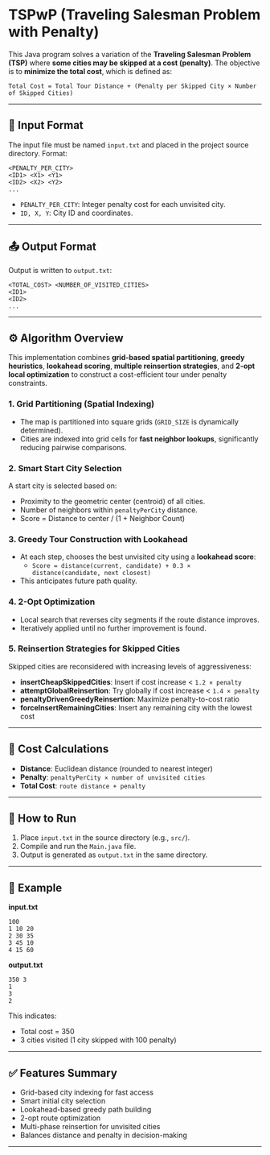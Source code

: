 # TSPwP (Traveling Salesman Problem with Penalty)

This Java program solves a variation of the **Traveling Salesman Problem (TSP)** where **some cities may be skipped at a cost (penalty)**. The objective is to **minimize the total cost**, which is defined as:

```
Total Cost = Total Tour Distance + (Penalty per Skipped City × Number of Skipped Cities)
```

---

## 📁 Input Format

The input file must be named `input.txt` and placed in the project source directory. Format:

```
<PENALTY_PER_CITY>
<ID1> <X1> <Y1>
<ID2> <X2> <Y2>
...
```

- `PENALTY_PER_CITY`: Integer penalty cost for each unvisited city.
- `ID, X, Y`: City ID and coordinates.

---

## 📤 Output Format

Output is written to `output.txt`:

```
<TOTAL_COST> <NUMBER_OF_VISITED_CITIES>
<ID1>
<ID2>
...
```

---

## ⚙️ Algorithm Overview

This implementation combines **grid-based spatial partitioning**, **greedy heuristics**, **lookahead scoring**, **multiple reinsertion strategies**, and **2-opt local optimization** to construct a cost-efficient tour under penalty constraints.

### 1. Grid Partitioning (Spatial Indexing)

- The map is partitioned into square grids (`GRID_SIZE` is dynamically determined).
- Cities are indexed into grid cells for **fast neighbor lookups**, significantly reducing pairwise comparisons.

### 2. Smart Start City Selection

A start city is selected based on:
- Proximity to the geometric center (centroid) of all cities.
- Number of neighbors within `penaltyPerCity` distance.
- Score = Distance to center / (1 + Neighbor Count)

### 3. Greedy Tour Construction with Lookahead

- At each step, chooses the best unvisited city using a **lookahead score**:
  - `Score = distance(current, candidate) + 0.3 × distance(candidate, next closest)`
- This anticipates future path quality.

### 4. 2-Opt Optimization

- Local search that reverses city segments if the route distance improves.
- Iteratively applied until no further improvement is found.

### 5. Reinsertion Strategies for Skipped Cities

Skipped cities are reconsidered with increasing levels of aggressiveness:

- **insertCheapSkippedCities**: Insert if cost increase < `1.2 × penalty`
- **attemptGlobalReinsertion**: Try globally if cost increase < `1.4 × penalty`
- **penaltyDrivenGreedyReinsertion**: Maximize penalty-to-cost ratio
- **forceInsertRemainingCities**: Insert any remaining city with the lowest cost

---

## 🧮 Cost Calculations

- **Distance**: Euclidean distance (rounded to nearest integer)
- **Penalty**: `penaltyPerCity × number of unvisited cities`
- **Total Cost**: `route distance + penalty`

---

## 🚀 How to Run

1. Place `input.txt` in the source directory (e.g., `src/`).
2. Compile and run the `Main.java` file.
3. Output is generated as `output.txt` in the same directory.

---

## 📌 Example

**input.txt**
```
100
1 10 20
2 30 35
3 45 10
4 15 60
```

**output.txt**
```
350 3
1
3
2
```
This indicates:
- Total cost = 350
- 3 cities visited (1 city skipped with 100 penalty)

---

## ✅ Features Summary

- Grid-based city indexing for fast access
- Smart initial city selection
- Lookahead-based greedy path building
- 2-opt route optimization
- Multi-phase reinsertion for unvisited cities
- Balances distance and penalty in decision-making

---


